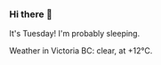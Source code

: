 ### Hi there :wave:

It's Tuesday! I'm probably sleeping.

Weather in Victoria BC: clear, at +12°C.
